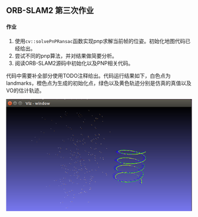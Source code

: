 ## ORB-SLAM2 第三次作业

#### 作业
1. 使用`cv::solvePnPRansac`函数实现pnp求解当前帧的位姿。初始化地图代码已经给出。
2. 尝试不同的pnp算法，并对结果做简要分析。
3. 阅读ORB-SLAM2源码中初始化以及PNP相关代码。

代码中需要补全部分使用TODO注释给出。代码运行结果如下，白色点为landmarks，橙色点为生成的初始化点，绿色以及黄色轨迹分别是仿真的真值以及VO的估计轨迹。

![hw3](doc\hw3.png)